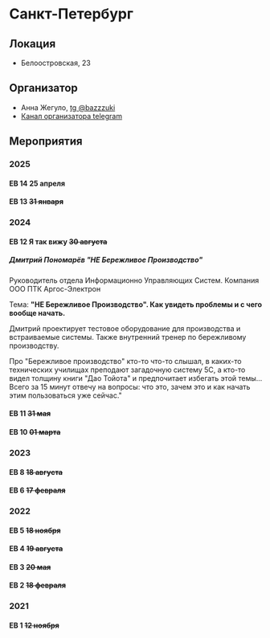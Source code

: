 # Санкт-Петербург
## Локация
- Белоостровская, 23
## Организатор
- Анна Жегуло, [tg @bazzzuki](https://t.me/bazzzuki)
- [Канал организатора telegram](https://t.me/thirdpin)
## Мероприятия
### 2025
#### EB 14 25 апреля
#### EB 13 ~~31 января~~
### 2024
#### EB 12 Я так вижу ~~30 августа~~
##### Дмитрий Пономарёв "НЕ Бережливое Производство"
Руководитель отдела Информационно Управляющих Систем. Компания ООО ПТК Аргос-Электрон

Тема: **"НЕ Бережливое Производство". Как увидеть проблемы и с чего вообще начать.**

Дмитрий проектирует тестовое оборудование для производства и встраиваемые системы.
Также внутренний тренер по бережливому производству.

Про "Бережливое производство" кто-то что-то слышал, в каких-то технических училищах преподают загадочную систему 5С, а кто-то видел толщину книги "Дао Тойота" и предпочитает избегать этой темы...
Всего за 15 минут отвечу на вопросы: что это, зачем это и как начать этим пользоваться уже сейчас."
#### EB 11 ~~31 мая~~
#### EB 10 ~~01 марта~~
### 2023
#### EB 8 ~~18 августа~~
#### EB 6 ~~17 февраля~~
### 2022
#### EB 5 ~~18 ноября~~
#### EB 4 ~~19 августа~~
#### EB 3 ~~20 мая~~
#### EB 2 ~~18 февраля~~
### 2021
#### EB 1 ~~12 ноября~~
